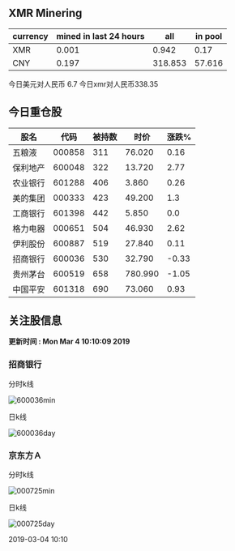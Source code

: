 ## XMR Minering

|currency|mined in last 24 hours|all|in pool|
|---|---|---|---|
|XMR|0.001|0.942|0.17|
|CNY|0.197|318.853|57.616|

今日美元对人民币 6.7	今日xmr对人民币338.35


## 今日重仓股 

|股名|代码|被持数|时价|涨跌%|
|---|---|---|---|---|
|五粮液|000858|311|76.020|0.16|
|保利地产|600048|322|13.720|2.77|
|农业银行|601288|406|3.860|0.26|
|美的集团|000333|423|49.200|1.3|
|工商银行|601398|442|5.850|0.0|
|格力电器|000651|504|46.930|2.62|
|伊利股份|600887|519|27.840|0.11|
|招商银行|600036|530|32.790|-0.33|
|贵州茅台|600519|658|780.990|-1.05|
|中国平安|601318|690|73.060|0.93|

## 关注股信息
**更新时间 : Mon Mar  4 10:10:09 2019**
### 招商银行 
分时k线

![600036min](http://image.sinajs.cn/newchart/min/n/sh600036.gif)

日k线

![600036day](http://image.sinajs.cn/newchart/daily/n/sh600036.gif)

### 京东方Ａ 
分时k线

![000725min](http://image.sinajs.cn/newchart/min/n/sz000725.gif)

日k线

![000725day](http://image.sinajs.cn/newchart/daily/n/sz000725.gif)

2019-03-04 10:10
